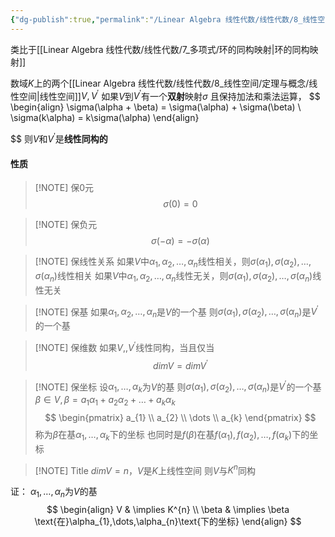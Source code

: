 ```yaml
---
{"dg-publish":true,"permalink":"/Linear Algebra 线性代数/线性代数/8_线性空间/定理与概念/线性同构/","tags":["线代","定理"]}
---
```



类比于[[Linear Algebra 线性代数/线性代数/7_多项式/环的同构映射\|环的同构映射]]

数域$K$上的两个[[Linear Algebra 线性代数/线性代数/8_线性空间/定理与概念/线性空间\|线性空间]]$V,V^{\prime}$
如果$V$到$V^{\prime}$有一个**双射**映射$\sigma$
且保持加法和乘法运算，
$$
\begin{align}
\sigma(\alpha + \beta) = \sigma(\alpha) + \sigma(\beta) \\
\sigma(k\alpha) = k\sigma(\alpha)
\end{align}

$$
则$V$和$V^{\prime}$是**线性同构的**

#### 性质

> [!NOTE] 保$0$元
> $$
> \sigma(0) = 0
> $$


> [!NOTE] 保负元
> $$
> \sigma(-\alpha) = - \sigma(\alpha)
> $$


> [!NOTE] 保线性关系
> 如果$V$中$\alpha_{1},\alpha_{2},\dots,\alpha_{n}$线性相关，则$\sigma(\alpha_{1}), \sigma(\alpha_{2}) , \dots,\sigma(\alpha_{n})$线性相关
> 如果$V$中$\alpha_{1},\alpha_{2},\dots,\alpha_{n}$线性无关，则$\sigma(\alpha_{1}), \sigma(\alpha_{2}) , \dots,\sigma(\alpha_{n})$线性无关


> [!NOTE] 保基
> 如果$\alpha_{1},\alpha_{2},\dots,\alpha_{n}$是$V$的一个基
> 则$\sigma(\alpha_{1}), \sigma(\alpha_{2}) , \dots,\sigma(\alpha_{n})$是$V^{\prime}$的一个基


> [!NOTE] 保维数
> 如果$V,,V^{\prime}$线性同构，当且仅当
> $$
> dim V = dim V^{\prime} 
> $$



> [!NOTE] 保坐标
> 设$\alpha_{1},\dots,\alpha_{k}$为$V$的基
> 则$\sigma(\alpha_{1}), \sigma(\alpha_{2}) , \dots,\sigma(\alpha_{n})$是$V^{\prime}$的一个基
>$\beta \in V , \beta = a_{1}\alpha_{1} + a_{2}\alpha_{2} + \dots + a_{k}\alpha_{k}$
> $$
> \begin{pmatrix} 
> a_{1} \\
> a_{2} \\
> \dots \\
> a_{k}
> \end{pmatrix}
> $$
> 称为$\beta$在基$\alpha_{1},\dots,\alpha_{k}$下的坐标
> 也同时是$f(\beta)$在基$f(\alpha_{1}) , f(\alpha_{2}),\dots,f(\alpha_{k})$下的坐标


> [!NOTE] Title
> $dimV = n$，$V$是$K$上线性空间
> 则$V$与$K^{n}$同构

证：
$\alpha_{1},\dots,\alpha_{n}$为$V$的基
$$
\begin{align}
V  & \implies K^{n} \\
\beta & \implies \beta \text{在}\alpha_{1},\dots,\alpha_{n}\text{下的坐标}
\end{align}
$$






